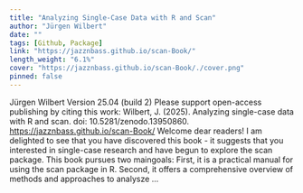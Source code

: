 ```yaml
---
title: "Analyzing Single-Case Data with R and Scan"
author: "Jürgen Wilbert"
date: ""
tags: [Github, Package]
link: "https://jazznbass.github.io/scan-Book/"
length_weight: "6.1%"
cover: "https://jazznbass.github.io/scan-Book/./cover.png"
pinned: false
---
```


Jürgen Wilbert Version 25.04 (build 2) Please support open-access publishing by citing this work: Wilbert, J. (2025). Analyzing single-case data with R and scan. doi: 10.5281/zenodo.13950860. https://jazznbass.github.io/scan-Book/ Welcome dear readers! I am delighted to see that you have discovered this book - it suggests that you interested in single-case research and have begun to explore the scan package. This book pursues two maingoals: First, it is a practical manual for using the scan package in R. Second, it offers a comprehensive overview of methods and approaches to analysze ...
